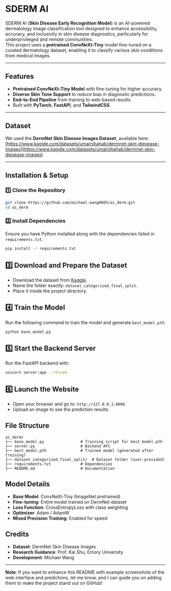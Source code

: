 # **SDERM AI**
SDERM AI (**Skin Disease Early Recognition Model**) is an AI-powered dermatology image classification tool designed to enhance accessibility, accuracy, and inclusivity in skin disease diagnostics, particularly for underprivileged and remote communities.  
This project uses a **pretrained ConvNeXt-Tiny** model fine-tuned on a curated dermatology dataset, enabling it to classify various skin conditions from medical images.

---

## **Features**
- **Pretrained ConvNeXt-Tiny Model** with fine-tuning for higher accuracy.
- **Diverse Skin Tone Support** to reduce bias in diagnostic predictions.
- **End-to-End Pipeline** from training to web-based results.
- Built with **PyTorch**, **FastAPI**, and **TailwindCSS**.

---

## **Dataset**
We used the **DermNet Skin Disease Images Dataset**, available here:  
[https://www.kaggle.com/datasets/umairshahab/dermnet-skin-diesease-images](https://www.kaggle.com/datasets/umairshahab/dermnet-skin-diesease-images)

---

## **Installation & Setup**

### **1️⃣ Clone the Repository**
```bash
git clone https://github.com/michael-wang0605/ai_derm.git
cd ai_derm
```

### **2️⃣ Install Dependencies**
Ensure you have Python installed along with the dependencies listed in `requirements.txt`.

```bash
pip install -r requirements.txt
```

## **3️⃣ Download and Prepare the Dataset**
- Download the dataset from [Kaggle](https://www.kaggle.com/datasets/umairshahab/dermnet-skin-diesease-images).
- Name the folder exactly: `dataset_categorized_final_split`.
- Place it inside the project directory.

## **4️⃣ Train the Model**
Run the following command to train the model and generate `best_model.pth`:

```bash
python base_model.py
```

## **5️⃣ Start the Backend Server**
Run the FastAPI backend with:

```bash
uvicorn server:app --reload
```

## **6️⃣ Launch the Website**
- Open your browser and go to: `http://127.0.0.1:8000`.
- Upload an image to see the prediction results.

## **File Structure**
```
ai_derm/
├── base_model.py                # Training script for best_model.pth
├── server.py                    # Backend API
├── best_model.pth               # Trained model (generated after training)
├── dataset_categorized_final_split/  # Dataset folder (user-provided)
├── requirements.txt             # Dependencies
├── README.md                    # Documentation
```

## **Model Details**
- **Base Model**: ConvNeXt-Tiny (ImageNet pretrained)
- **Fine-tuning**: Entire model trained on DermNet dataset
- **Loss Function**: CrossEntropyLoss with class weighting
- **Optimizer**: Adam / AdamW
- **Mixed Precision Training**: Enabled for speed

## **Credits**
- **Dataset**: DermNet Skin Disease Images
- **Research Guidance**: Prof. Kai Shu, Emory University
- **Development**: Michael Wang

---

**Note**: If you want to enhance this README with example screenshots of the web interface and predictions, let me know, and I can guide you on adding them to make the project stand out on GitHub!